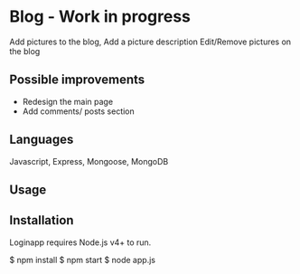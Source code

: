 # Blog - Work in progress

Add pictures to the blog,
Add a picture description 
Edit/Remove pictures on the blog 


## Possible improvements

- Redesign the main page
- Add comments/ posts section 


## Languages

Javascript, Express, Mongoose, MongoDB


## Usage

## Installation

Loginapp requires Node.js v4+ to run.

$ npm install
$ npm start
$ node app.js

